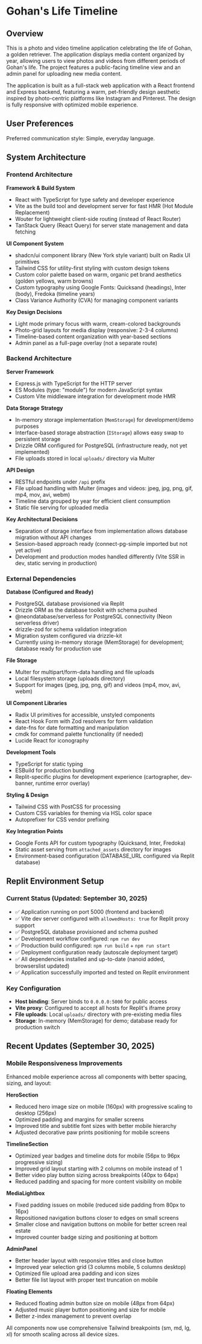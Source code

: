 # Gohan's Life Timeline

## Overview

This is a photo and video timeline application celebrating the life of Gohan, a golden retriever. The application displays media content organized by year, allowing users to view photos and videos from different periods of Gohan's life. The project features a public-facing timeline view and an admin panel for uploading new media content.

The application is built as a full-stack web application with a React frontend and Express backend, featuring a warm, pet-friendly design aesthetic inspired by photo-centric platforms like Instagram and Pinterest. The design is fully responsive with optimized mobile experience.

## User Preferences

Preferred communication style: Simple, everyday language.

## System Architecture

### Frontend Architecture

**Framework & Build System**
- React with TypeScript for type safety and developer experience
- Vite as the build tool and development server for fast HMR (Hot Module Replacement)
- Wouter for lightweight client-side routing (instead of React Router)
- TanStack Query (React Query) for server state management and data fetching

**UI Component System**
- shadcn/ui component library (New York style variant) built on Radix UI primitives
- Tailwind CSS for utility-first styling with custom design tokens
- Custom color palette based on warm, organic pet brand aesthetics (golden yellows, warm browns)
- Custom typography using Google Fonts: Quicksand (headings), Inter (body), Fredoka (timeline years)
- Class Variance Authority (CVA) for managing component variants

**Key Design Decisions**
- Light mode primary focus with warm, cream-colored backgrounds
- Photo-grid layouts for media display (responsive: 2-3-4 columns)
- Timeline-based content organization with year-based sections
- Admin panel as a full-page overlay (not a separate route)

### Backend Architecture

**Server Framework**
- Express.js with TypeScript for the HTTP server
- ES Modules (type: "module") for modern JavaScript syntax
- Custom Vite middleware integration for development mode HMR

**Data Storage Strategy**
- In-memory storage implementation (`MemStorage`) for development/demo purposes
- Interface-based storage abstraction (`IStorage`) allows easy swap to persistent storage
- Drizzle ORM configured for PostgreSQL (infrastructure ready, not yet implemented)
- File uploads stored in local `uploads/` directory via Multer

**API Design**
- RESTful endpoints under `/api` prefix
- File upload handling with Multer (images and videos: jpeg, jpg, png, gif, mp4, mov, avi, webm)
- Timeline data grouped by year for efficient client consumption
- Static file serving for uploaded media

**Key Architectural Decisions**
- Separation of storage interface from implementation allows database migration without API changes
- Session-based approach ready (connect-pg-simple imported but not yet active)
- Development and production modes handled differently (Vite SSR in dev, static serving in production)

### External Dependencies

**Database (Configured and Ready)**
- PostgreSQL database provisioned via Replit
- Drizzle ORM as the database toolkit with schema pushed
- @neondatabase/serverless for PostgreSQL connectivity (Neon serverless driver)
- drizzle-zod for schema validation integration
- Migration system configured via drizzle-kit
- Currently using in-memory storage (MemStorage) for development; database ready for production use

**File Storage**
- Multer for multipart/form-data handling and file uploads
- Local filesystem storage (uploads directory)
- Support for images (jpeg, jpg, png, gif) and videos (mp4, mov, avi, webm)

**UI Component Libraries**
- Radix UI primitives for accessible, unstyled components
- React Hook Form with Zod resolvers for form validation
- date-fns for date formatting and manipulation
- cmdk for command palette functionality (if needed)
- Lucide React for iconography

**Development Tools**
- TypeScript for static typing
- ESBuild for production bundling
- Replit-specific plugins for development experience (cartographer, dev-banner, runtime error overlay)

**Styling & Design**
- Tailwind CSS with PostCSS for processing
- Custom CSS variables for theming via HSL color space
- Autoprefixer for CSS vendor prefixing

**Key Integration Points**
- Google Fonts API for custom typography (Quicksand, Inter, Fredoka)
- Static asset serving from `attached_assets` directory for images
- Environment-based configuration (DATABASE_URL configured via Replit database)

## Replit Environment Setup

### Current Status (Updated: September 30, 2025)
- ✅ Application running on port 5000 (frontend and backend)
- ✅ Vite dev server configured with `allowedHosts: true` for Replit proxy support
- ✅ PostgreSQL database provisioned and schema pushed
- ✅ Development workflow configured: `npm run dev`
- ✅ Production build configured: `npm run build` + `npm run start`
- ✅ Deployment configuration ready (autoscale deployment target)
- ✅ All dependencies installed and up-to-date (nanoid added, browserslist updated)
- ✅ Application successfully imported and tested on Replit environment

### Key Configuration
- **Host binding**: Server binds to `0.0.0.0:5000` for public access
- **Vite proxy**: Configured to accept all hosts for Replit's iframe proxy
- **File uploads**: Local `uploads/` directory with pre-existing media files
- **Storage**: In-memory (MemStorage) for demo; database ready for production switch

## Recent Updates (September 30, 2025)

### Mobile Responsiveness Improvements
Enhanced mobile experience across all components with better spacing, sizing, and layout:

**HeroSection**
- Reduced hero image size on mobile (160px) with progressive scaling to desktop (256px)
- Optimized padding and margins for smaller screens
- Improved title and subtitle font sizes with better mobile hierarchy
- Adjusted decorative paw prints positioning for mobile screens

**TimelineSection**
- Optimized year badges and timeline dots for mobile (56px to 96px progressive sizing)
- Improved grid layout starting with 2 columns on mobile instead of 1
- Better video play button sizing across breakpoints (40px to 64px)
- Reduced padding and spacing for more content visibility on mobile

**MediaLightbox**
- Fixed padding issues on mobile (reduced side padding from 80px to 16px)
- Repositioned navigation buttons closer to edges on small screens
- Smaller close and navigation buttons on mobile for better screen real estate
- Improved counter badge sizing and positioning at bottom

**AdminPanel**
- Better header layout with responsive titles and close button
- Improved year selection grid (3 columns mobile, 5 columns desktop)
- Optimized file upload area padding and icon sizes
- Better file list layout with proper text truncation on mobile

**Floating Elements**
- Reduced floating admin button size on mobile (48px from 64px)
- Adjusted music player button positioning and size for mobile
- Better z-index management to prevent overlap

All components now use comprehensive Tailwind breakpoints (sm, md, lg, xl) for smooth scaling across all device sizes.